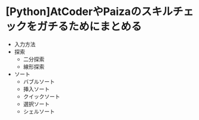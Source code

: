 # [Python]AtCoderやPaizaのスキルチェックをガチるためにまとめる
- 入力方法
- 探索
  - 二分探索
  - 線形探索
- ソート
  - バブルソート
  - 挿入ソート
  - クイックソート
  - 選択ソート
  - シェルソート
